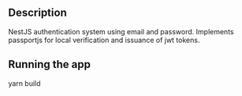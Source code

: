 
## Description

NestJS authentication system using email and password. Implements passportjs for local verification and issuance of jwt tokens.

## Running the app

yarn build
